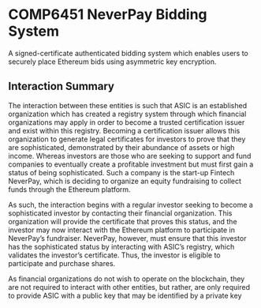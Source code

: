 # COMP6451 NeverPay Bidding System
A signed-certificate authenticated bidding system which enables users to securely place Ethereum bids using asymmetric key encryption.

## Interaction Summary
The interaction between these entities is such that ASIC is an established organization which has created a registry system through which financial organizations may apply in order to become a trusted certification issuer and exist within this registry. Becoming a certification issuer allows this organization to generate legal certificates for investors to prove that they are sophisticated, demonstrated by their abundance of assets or high income. Whereas investors are those who are seeking to support and fund companies to eventually create a profitable investment but must first gain a status of being sophisticated. Such a company is the start-up Fintech NeverPay, which is deciding to organize an equity fundraising to collect funds through the Ethereum platform.

As such, the interaction begins with a regular investor seeking to become a sophisticated investor by contacting their financial organization. This organization will provide the certificate that proves this status, and the investor may now interact with the Ethereum platform to participate in NeverPay’s fundraiser. NeverPay, however, must ensure that this investor has the sophisticated status by interacting with ASIC’s registry, which validates the investor’s certificate. Thus, the investor is eligible to participate and purchase shares.

As financial organizations do not wish to operate on the blockchain, they are not required to interact with other entities, but rather, are only required to provide ASIC with a public key that may be identified by a private key
